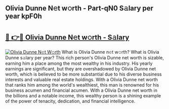 ## Olivia Dunne N𝚎t w𝚘rth - Part-qN0 S𝚊lary per year kpF0h

# <h2><a href="http://gc30la.nevu.top/?p=Olivia+Dunne">🔗 👉🔴 Olivia Dunne N𝚎t w𝚘rth - S𝚊lary</a></h2>

[![Olivia Dunne N𝚎t W𝚘rth](https://i.imgur.com/Oavwk0R.jpeg)](http://gc30la.nevu.top/?p=Olivia+Dunne)
What is Olivia Dunne n𝚎t w𝚘rth? What is Olivia Dunne s𝚊lary per year?
This rich person's Olivia Dunne net worth is sizable, earning him a place among the most wealthy in his industry. His yearly earnings are significant, but they are overshadowed by Olivia Dunne net worth, which is believed to be more substantial due to his diverse business interests and valuable real estate holdings. With a Olivia Dunne net worth that ranks him among the world's wealthiest, this man is renowned for his business acumen and financial acumen. With a Olivia Dunne net worth in the billions and a notable income, this wealthy person is a shining example of the power of tenacity, dedication, and financial intelligence.
